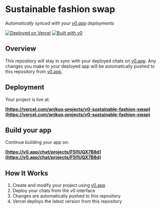 # Sustainable fashion swap

*Automatically synced with your [v0.app](https://v0.app) deployments*

[![Deployed on Vercel](https://img.shields.io/badge/Deployed%20on-Vercel-black?style=for-the-badge&logo=vercel)](https://vercel.com/wrjkus-projects/v0-sustainable-fashion-swap)
[![Built with v0](https://img.shields.io/badge/Built%20with-v0.app-black?style=for-the-badge)](https://v0.app/chat/projects/F5I1UQX7B8d)

## Overview

This repository will stay in sync with your deployed chats on [v0.app](https://v0.app).
Any changes you make to your deployed app will be automatically pushed to this repository from [v0.app](https://v0.app).

## Deployment

Your project is live at:

**[https://vercel.com/wrjkus-projects/v0-sustainable-fashion-swap](https://vercel.com/wrjkus-projects/v0-sustainable-fashion-swap)**

## Build your app

Continue building your app on:

**[https://v0.app/chat/projects/F5I1UQX7B8d](https://v0.app/chat/projects/F5I1UQX7B8d)**

## How It Works

1. Create and modify your project using [v0.app](https://v0.app)
2. Deploy your chats from the v0 interface
3. Changes are automatically pushed to this repository
4. Vercel deploys the latest version from this repository